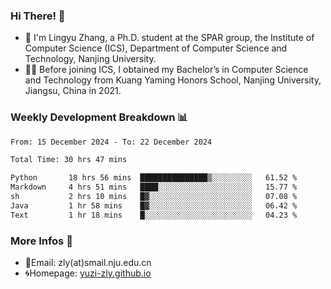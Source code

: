 ### Hi There! 👋 
- 🐳 I'm Lingyu Zhang, a Ph.D. student at the SPAR group, the Institute of Computer Science (ICS), Department of Computer Science and Technology, Nanjing University.
- 🧑‍🎓 Before joining ICS, I obtained my Bachelor’s in Computer Science and Technology from Kuang Yaming Honors School, Nanjing University, Jiangsu, China in 2021.

### Weekly Development Breakdown :bar_chart:

<!--START_SECTION:waka-->

```txt
From: 15 December 2024 - To: 22 December 2024

Total Time: 30 hrs 47 mins

Python       18 hrs 56 mins  ███████████████▒░░░░░░░░░   61.52 %
Markdown     4 hrs 51 mins   ████░░░░░░░░░░░░░░░░░░░░░   15.77 %
sh           2 hrs 10 mins   █▓░░░░░░░░░░░░░░░░░░░░░░░   07.08 %
Java         1 hr 58 mins    █▓░░░░░░░░░░░░░░░░░░░░░░░   06.42 %
Text         1 hr 18 mins    █░░░░░░░░░░░░░░░░░░░░░░░░   04.23 %
```

<!--END_SECTION:waka-->

<!--
### Github Contributions :octocat:

![](https://raw.githubusercontent.com/yuzi-zly/yuzi-zly/output/github-contribution-grid-snake.svg)              
-->

### More Infos 📖

- 📧Email: zly(at)smail.nju.edu.cn
- 🌀Homepage: [yuzi-zly.github.io](https://yuzi-zly.github.io/)
